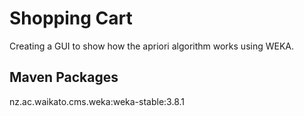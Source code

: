 # Shopping Cart
Creating a GUI to show how the apriori algorithm works using WEKA.


## Maven Packages
nz.ac.waikato.cms.weka:weka-stable:3.8.1